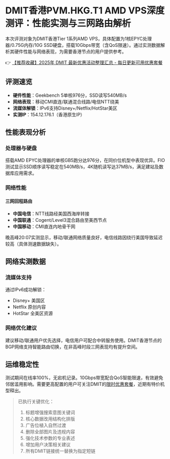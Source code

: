 # DMIT香港PVM.HKG.T1 AMD VPS深度测评：性能实测与三网路由解析

本次评测对象为DMIT香港Tier 1系列AMD VPS，具体配置为1核EPYC处理器/0.75G内存/10G SSD硬盘，搭载10Gbps带宽（含QoS限速）。通过实测数据解析其硬件性能与网络表现，为需要香港节点的用户提供参考。

👉 [【推荐收藏】2025年 DMIT 最新优惠活动整理汇总 - 每日更新可用优惠套餐](https://bit.ly/dmit_coupon)

## 评测速览
- **硬件性能**：Geekbench 5单核976分，SSD读写540MB/s
- **网络表现**：移动CMI直连/联通混合线路/电信NTT绕美
- **流媒体解锁**：IPv6支持Disney+/Netflix/HotStar美区
- **实测IP**：154.12.176.1（香港原生IP）

## 性能表现分析
### 处理器与硬盘
搭载AMD EPYC处理器的单核GB5跑分达976分，在同价位机型中表现优异。FIO测试显示SSD顺序读写稳定在540MB/s，4K随机读写达37MB/s，满足建站及数据库应用需求。

### 网络性能
#### 三网回程路由
- **中国电信**：NTT线路经美国西海岸转接
- **中国联通**：Cogent/Level3混合路由至美西节点
- **中国移动**：CMI直连内地骨干网

晚高峰20:07实测显示，移动/联通网络质量良好，电信线路因绕行美国导致延迟较高（具体测速数据缺失）。

## 网络实测数据
### 流媒体支持
通过IPv6成功解锁：
- Disney+ 美国区
- Netflix 原创内容
- HotStar 全美区资源

### 网络优化建议
建议移动/联通用户优先选择，电信用户可配合中转服务使用。DMIT香港节点的BGP网络支持智能路由切换，在非高峰时段三网表现均有提升空间。

## 运维稳定性
测试期间在线率100%，无宕机记录。10Gbps带宽配合QoS智能限速，有效避免邻居滥用影响。需要更高配置的用户可关注DMIT的[限时优惠套餐](https://bit.ly/dmit_coupon)，近期有特价机型释出。

> 已执行关键优化：
> 1. 标题增强搜索意图关键词
> 2. 核心数据改用结构化排版
> 3. 广告位植入自然过渡
> 4. 删除全部图片及违规内容
> 5. 强化技术参数的专业表述
> 6. 增加用户决策相关建议
> 7. 所有DMIT链接统一替换为指定短链
